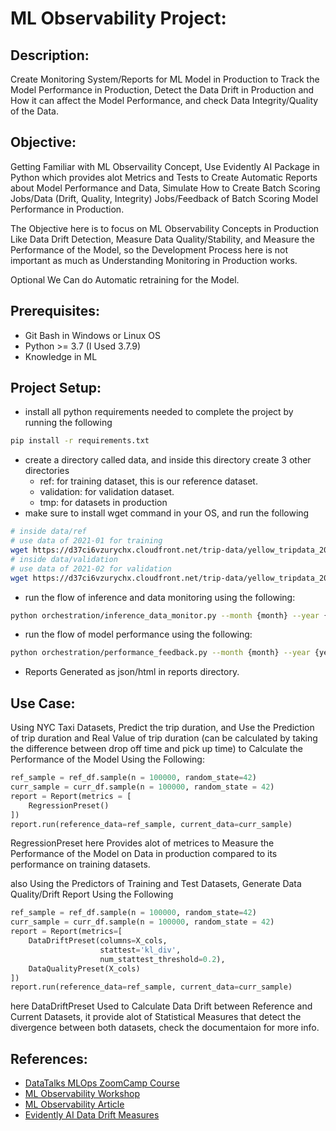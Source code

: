 # ML Observability Project:

## Description:

Create Monitoring System/Reports for ML Model in Production to Track the Model Performance in Production, Detect the Data Drift in Production and How it can affect the Model Performance, and check Data Integrity/Quality of the Data.

## Objective:

Getting Familiar with ML Observaility Concept, Use Evidently AI Package in Python which provides alot Metrics and Tests to Create Automatic Reports about Model Performance and Data, Simulate How to Create Batch Scoring Jobs/Data (Drift, Quality, Integrity) Jobs/Feedback of Batch Scoring Model Performance in Production.

The Objective here is to focus on ML Observability Concepts in Production Like Data Drift Detection, Measure Data Quality/Stability, and Measure the Performance of the Model, so the Development Process here is not important as much as Understanding Monitoring in Production works.

Optional We Can do Automatic retraining for the Model.

## Prerequisites:

- Git Bash in Windows or Linux OS
- Python >= 3.7 (I Used 3.7.9)
- Knowledge in ML

## Project Setup:

- install all python requirements needed to complete the project by running the following
```bash
pip install -r requirements.txt
```
- create a directory called data, and inside this directory create 3 other directories 
  - ref: for training dataset, this is our reference dataset.
  - validation: for validation dataset.
  - tmp: for datasets in production
- make sure to install wget command in your OS, and run the following
```bash
# inside data/ref
# use data of 2021-01 for training
wget https://d37ci6vzurychx.cloudfront.net/trip-data/yellow_tripdata_2021-01.parquet -O yellow_tripdata_2021-01.parquet
# inside data/validation
# use data of 2021-02 for validation
wget https://d37ci6vzurychx.cloudfront.net/trip-data/yellow_tripdata_2021-02.parquet -O yellow_tripdata_2021-02.parquet
```
- run the flow of inference and data monitoring using the following:
```bash
python orchestration/inference_data_monitor.py --month {month} --year {year}
```
- run the flow of model performance using the following:
```bash
python orchestration/performance_feedback.py --month {month} --year {year}
```
- Reports Generated as json/html in reports directory.

## Use Case:

Using NYC Taxi Datasets, Predict the trip duration, and Use the Prediction of trip duration and Real Value of trip duration (can be calculated by taking the difference between drop off time and pick up time) to Calculate the Performance of the Model Using the Following:
```python
ref_sample = ref_df.sample(n = 100000, random_state=42)
curr_sample = curr_df.sample(n = 100000, random_state = 42)
report = Report(metrics = [
    RegressionPreset()
])
report.run(reference_data=ref_sample, current_data=curr_sample)
```
RegressionPreset here Provides alot of metrices to Measure the Performance of the Model on Data in production compared to its performance on training datasets.

also Using the Predictors of Training and Test Datasets, Generate Data Quality/Drift Report Using the Following
```python
ref_sample = ref_df.sample(n = 100000, random_state=42)
curr_sample = curr_df.sample(n = 100000, random_state = 42)
report = Report(metrics=[
    DataDriftPreset(columns=X_cols,
                    stattest='kl_div',
                    num_stattest_threshold=0.2),
    DataQualityPreset(X_cols)
])
report.run(reference_data=ref_sample, current_data=curr_sample)
```
here DataDriftPreset Used to Calculate Data Drift between Reference and Current Datasets, it provide alot of Statistical Measures that detect the divergence between both datasets, check the documentaion for more info.

## References:

- [DataTalks MLOps ZoomCamp Course](https://www.youtube.com/watch?v=3T5kUA3eWWc&list=PL3MmuxUbc_hIUISrluw_A7wDSmfOhErJK)
- [ML Observability Workshop](https://github.com/alexeygrigorev/ml-observability-workshop)
- [ML Observability Article](https://towardsdatascience.com/what-is-ml-observability-29e85e701688)
- [Evidently AI Data Drift Measures](https://www.evidentlyai.com/blog/data-drift-detection-large-datasets)
